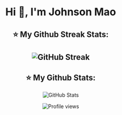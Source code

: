 <h1 align="center">Hi 👋, I'm Johnson Mao</h1>

<h2 align="center">⭐️ My Github Streak Stats:<h2>

<p align="center">
    <img src="https://github-readme-streak-stats.herokuapp.com/?user=johnsonmao&theme=transparent&date_format=%5BY.%5Dn.j" alt="GitHub Streak" />
</p>

<h2 align="center">⭐️ My Github Stats:</h2>

<p align="center">
    <img src="https://github-readme-stats.vercel.app/api?username=johnsonmao&show_icons=true&hide=issues&theme=transparent" alt="GitHub Stats" />
</p>

<p align="center">
    <img src="https://komarev.com/ghpvc/?username=johnsonmao" alt="Profile views" />
</p>

<!--
**JohnsonMao/JohnsonMao** is a ✨ _special_ ✨ repository because its `README.md` (this file) appears on your GitHub profile.

Here are some ideas to get you started:

- 🔭 I’m currently working on ...
- 🌱 I’m currently learning ...
- 👯 I’m looking to collaborate on ...
- 🤔 I’m looking for help with ...
- 💬 Ask me about ...
- 📫 How to reach me: ...
- 😄 Pronouns: ...
- ⚡ Fun fact: ...
-->
